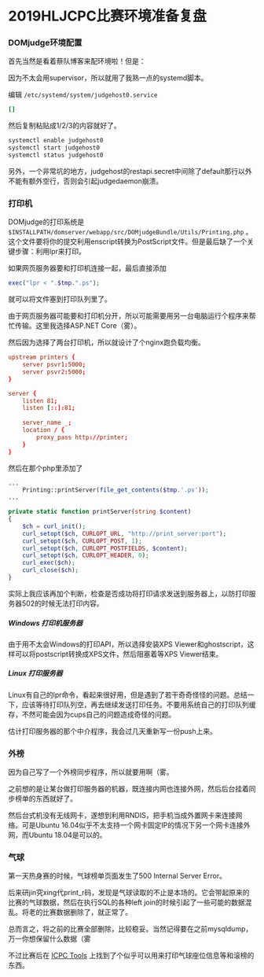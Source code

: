 # 2019HLJCPC比赛环境准备复盘

### DOMjudge环境配置

首先当然是看着蔡队博客来配环境啦！但是：

因为不太会用supervisor，所以就用了我熟一点的systemd脚本。

编辑 `/etc/systemd/system/judgehost0.service`

```ini
[]
```

然后复制粘贴成1/2/3的内容就好了。

```bash
systemctl enable judgehost0
systemctl start judgehost0
systemctl status judgehost0
```

另外，一个非常坑的地方，judgehost的restapi.secret中间除了default那行以外不能有额外空行，否则会引起judgedaemon崩溃。

### 打印机

DOMjudge的打印系统是`$INSTALLPATH/domserver/webapp/src/DOMjudgeBundle/Utils/Printing.php` 。这个文件要将你的提交利用enscript转换为PostScript文件。但是最后缺了一个关键步骤：利用lpr来打印。

如果网页服务器要和打印机连接一起，最后直接添加

```php
exec("lpr < ".$tmp.".ps");
```

就可以将文件塞到打印队列里了。

由于网页服务器可能要和打印机分开，所以可能需要用另一台电脑运行个程序来帮忙传输。这里我选择ASP.NET Core（雾）。

然后因为选择了两台打印机，所以就设计了个nginx跑负载均衡。

```conf
upstream printers {
    server psvr1:5000;
    server psvr2:5000;
}

server {
    listen 81;
    listen [::]:81;
    
    server_name _;
    location / {
        proxy_pass http://printer;
    }
}
```

然后在那个php里添加了

```php
...
    Printing::printServer(file_get_contents($tmp.'.ps'));
...

private static function printServer(string $content)
{
    $ch = curl_init();
    curl_setopt($ch, CURLOPT_URL, "http://print_server:port");
    curl_setopt($ch, CURLOPT_POST, 1);
    curl_setopt($ch, CURLOPT_POSTFIELDS, $content);
    curl_setopt($ch, CURLOPT_HEADER, 0);
    curl_exec($ch);
    curl_close($ch);
}
```

实际上我应该再加个判断，检查是否成功将打印请求发送到服务器上，以防打印服务器502的时候无法打印内容。

##### Windows 打印机服务器

由于用不太会Windows的打印API，所以选择安装XPS Viewer和ghostscript，这样可以将postscript转换成XPS文件，然后阻塞着等XPS Viewer结束。

##### Linux 打印服务器

Linux有自己的lpr命令，看起来很好用，但是遇到了若干奇奇怪怪的问题。总结一下，应该等待打印队列空，再去继续发送打印任务。不要用系统自己的打印队列缓存，不然可能会因为cups自己的问题造成奇怪的问题。

估计打印服务器的那个中介程序，我会过几天重新写一份push上来。

### 外榜

因为自己写了一个外榜同步程序，所以就要用啊（雾。

之前想的是让某台做打印服务器的机器，既连接内网也连接外网，然后后台挂着同步榜单的东西就好了。

然后台式机没有无线网卡，遂想到利用RNDIS，把手机当成外置网卡来连接网络。可是Ubuntu 16.04似乎不太支持一个网卡固定IP的情况下另一个网卡连接外网，而Ubuntu 18.04是可以的。

### 气球

第一天热身赛的时候，气球榜单页面发生了500 Internal Server Error。

后来研jin究xing代print_r码，发现是气球读取的不止是本场的。它会带起原来的比赛的气球数据，然后在执行SQL的各种left join的时候引起了一些可能的数据混乱。将老的比赛数据删除了，就正常了。

总而言之，将之前的比赛全部删除，比较稳妥。当然记得要在之前mysqldump，万一你想保留什么数据（雾

不过比赛后在 [ICPC Tools](https://icpc.baylor.edu/icpctools/) 上找到了个似乎可以用来打印气球座位信息等和滚榜的东西。